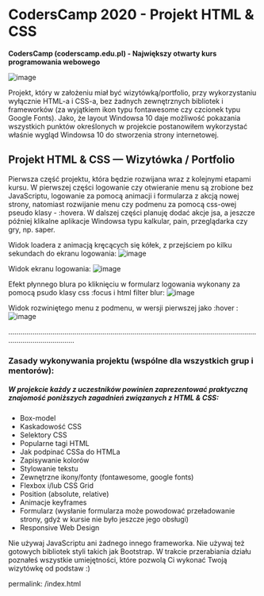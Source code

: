 # CodersCamp 2020 - Projekt HTML & CSS
**CodersCamp (coderscamp.edu.pl) - Największy otwarty kurs programowania webowego** 

![image](https://user-images.githubusercontent.com/31479697/102770677-d00a1d80-4384-11eb-97d5-61d2c6337fd8.jpg "Windows 10 HTML")

Projekt, który w założeniu miał być wizytówką/portfolio, przy wykorzystaniu wyłącznie HTML-a i CSS-a, bez żadnych zewnętrznych bibliotek i frameworków (za wyjątkiem ikon typu fontawesome czy czcionek typu Google Fonts).
Jako, że layout Windowsa 10 daje możliwość pokazania wszystkich punktów określonych w projekcie postanowiłem wykorzystać właśnie wygląd Windowsa 10 do stworzenia strony internetowej.

## Projekt HTML & CSS — Wizytówka / Portfolio
Pierwsza część projektu, która będzie rozwijana wraz z kolejnymi etapami kursu. W pierwszej części logowanie czy otwieranie menu są zrobione bez JavaScriptu, logowanie za pomocą animacji i formularza z akcją nowej strony, natomiast rozwijanie menu czy podmenu za pomocą css-owej pseudo klasy - :hovera. 
W dalszej części planuję dodać akcje jsa, a jeszcze później klikalne aplikacje Windowsa typu kalkular, pain, przeglądarka czy gry, np. saper.

Widok loadera z animacją kręcących się kółek, z przejściem po kilku sekundach do ekranu logowania:
![image](https://user-images.githubusercontent.com/31479697/102770324-3d697e80-4384-11eb-8ad9-e60b04a41899.jpg "Windows 10 HTML")

Widok ekranu logowania:
![image](https://user-images.githubusercontent.com/31479697/102770733-eb752880-4384-11eb-8207-95c0151df186.jpg "Windows 10 HTML")

Efekt płynnego blura po kliknięciu w formularz logowania wykonany za pomocą psudo klasy css :focus i html filter blur:
![image](https://user-images.githubusercontent.com/31479697/102770821-11023200-4385-11eb-89a8-b3e687607c2f.jpg "Windows 10 HTML")

Widok rozwiniętego menu z podmenu, w wersji pierwszej jako :hover :
![image](https://user-images.githubusercontent.com/31479697/102770881-25dec580-4385-11eb-85b2-9e0f47ec762a.jpg "Windows 10 HTML")


.............................................................................................................................................................


### Zasady wykonywania projektu (wspólne dla wszystkich grup i mentorów): 

##### W projekcie każdy z uczestników powinien zaprezentować praktyczną znajomość poniższych zagadnień związanych z HTML & CSS:
- Box-model
- Kaskadowość CSS
- Selektory CSS
- Popularne tagi HTML
- Jak podpinać CSSa do HTMLa
- Zapisywanie kolorów
- Stylowanie tekstu
- Zewnętrzne ikony/fonty (fontawesome, google fonts)
- Flexbox i/lub CSS Grid
- Position (absolute, relative)
- Animacje keyframes
- Formularz (wysłanie formularza może powodować przeładowanie strony, gdyż w kursie nie było jeszcze jego obsługi)
- Responsive Web Design

Nie używaj JavaScriptu ani żadnego innego frameworka. 
Nie używaj też gotowych bibliotek styli takich jak Bootstrap. 
W trakcie przerabiania działu poznałeś wszystkie umiejętności, które pozwolą Ci wykonać Twoją wizytówkę od podstaw :) 

permalink: /index.html
